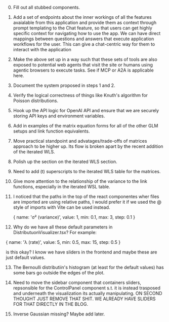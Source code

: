 0. Fill out all stubbed components. 

1. Add a set of endpoints about the inner workings of all the features avaialable from this application and provide them as context through prompt templating to the Chat feature, so that users can get highly specific context for navigating how to use the app. We can have direct mappings between questions and answers that execute application workflows for the user. This can give a chat-centric way for them to interact with the application

2. Make the above set up in a way such that these sets of tools are also exposed to potential web agents that visit the site or humans using agentic browsers to execute tasks. See if MCP or A2A is applicable here.

3. Document the system proposed in steps 1 and 2.

4. Verify the logical correctness of things like Knuth's algorithm for Poisson distributions.

5. Hook up the API logic for OpenAI API and ensure that we are securely storing API keys and environment variables.

6. Add in examples of the matrix equation forms for all of the other GLM setups and link function equivalents.

7. Move practical standpoint and advatages/trade-offs of matrices approach to be higher up. Its flow is broken apart by the recent addition of the iterated WLS.

8. Polish up the section on the iterated WLS section.

9. Need to add (t) superscripts to the iterated WLS table for the matrices.

10. Give more attention to the relationship of the variance to the link functions, especially in the iterated WSL table.

11. I noticed that the paths in the top of the react componentes wher files are imported are using relative paths, I would prefer it if we used the @ style of imports with Vite can be used instead.

      { name: 'σ² (variance)', value: 1, min: 0.1, max: 3, step: 0.1 }
12. Why do we have all these default parameters in DistributuonVisualizer.tsx? For example:

{ name: 'λ (rate)', value: 5, min: 0.5, max: 15, step: 0.5 }

is this okay? I know we have sliders in the frontend and maybe these are just default values.

13. The Bernoulli distributiin's histogram (at least for the default values) has some bars go outside the edges of the plot.

14. Need to move the sidebar component that containers sliders, repsonsible for the ControlPanel component s.t. it is instead trasposed and underneath the visualization its actually manipulating. ON SECOND THOUGHT JUST REMOVE THAT SHIT. WE ALREADY HAVE SLIDERS FOR THAT DIRECTLY IN THE BLOG.

15. Inverse Gaussian missing? Maybe add later.